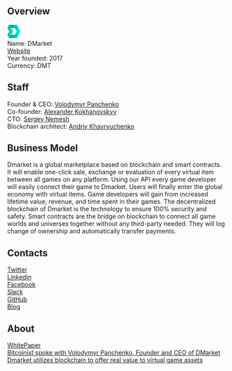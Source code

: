 ## Overview
![logo](../projects/logo/dmarket.png)  
Name: DMarket  
[Website](https://dmarket.io/)  
Year founded: 2017  
Currency: DMT
## Staff
Founder & CEO: [Volodymyr Panchenko](../people/volodymyr_panchenko.md)  
Co-founder: [Alexander Kokhanovskyy](../people/alexander_kokhanovskyy.md)  
CTO: [Sergey Nemesh](../people/sergey_nemesh.md)  
Blockchain architect: [Andriy Khavryuchenko](../people/andriy_khavryuchenko.md)
## Business Model
Dmarket is a global marketplace based on blockchain and smart contracts. It will enable one-click sale, exchange or evaluation of every virtual item between all games on any platform. Using our API every game developer will easily connect their game to Dmarket. Users will finally enter the global economy with virtual items. Game developers will gain from increased lifetime value, revenue, and time spent in their games. The decentralized blockchain of Dmarket is the technology to ensure 100% security and safety. Smart contracts are the bridge on blockchain to connect all game worlds and universes together without any third-party needed. They will log change of ownership and automatically transfer payments.
## Contacts  
[Twitter](https://twitter.com/dmarket_io)  
[Linkedin](https://www.linkedin.com/groups/13539222/profile)  
[Facebook](https://www.facebook.com/dmarketcommunity/)  
[Slack](https://dmarket.io/slack)  
[GitHub](https://github.com/suntechsoft/dmarket-smartcontract)  
[Blog](https://medium.com/@dmarket)  
## About  
[WhitePaper](https://dmarket.io/assets/documents/DMarket_white_paper_EN.pdf)    
[Bitcoinist spoke with Volodymyr Panchenko, Founder and CEO of DMarket](http://bitcoinist.com/interview-with-dmarket-the-first-cross-game-marketplace-for-in-game-items/)  
[Dmarket utilizes blockchain to offer real value to virtual game assets](https://www.cryptoninjas.net/2017/07/23/dmarket-utilizes-blockchain-offer-real-value-virtual-game-assets/)
